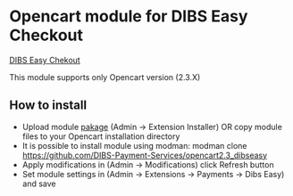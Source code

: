 # Opencart module for DIBS Easy Checkout 
[DIBS Easy Chekout](http://tech.dibspayment.com/integrationguide)

This module supports only Opencart version (2.3.X)

## How to install

* Upload module [pakage](https://github.com/DIBS-Payment-Services/opencart2.3_dibseasy/tags)  (Admin -> Extension Installer) 
OR copy module files to your Opencart installation directory
* It is possible to install module using modman: modman clone https://github.com/DIBS-Payment-Services/opencart2.3_dibseasy
* Apply modifications in (Admin -> Modifications) click Refresh button
* Set module settings in (Admin -> Extensions -> Payments -> Dibs Easy) and save
